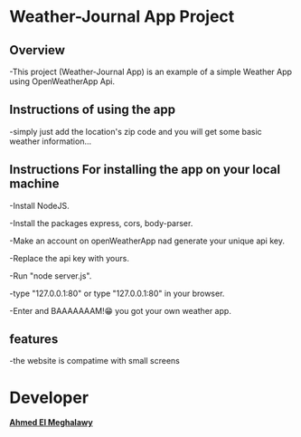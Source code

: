# Weather-Journal App Project

## Overview
-This project (Weather-Journal App) is an example of a simple Weather App using OpenWeatherApp Api.

## Instructions of using the app
-simply just add the location's zip code and you will get some basic weather information...

## Instructions For installing the app on your local machine

-Install NodeJS.

-Install the packages express, cors, body-parser.

-Make an account on openWeatherApp nad generate your unique api key.

-Replace the api key with yours.

-Run "node server.js".

-type "127.0.0.1:80" or type "127.0.0.1:80" in your browser.

-Enter and BAAAAAAAM!😁 you got your own weather app.

## features
-the website is compatime with small screens


# Developer
**[Ahmed El Meghalawy](https://github.com/AhmedElmeghalawy/)**
